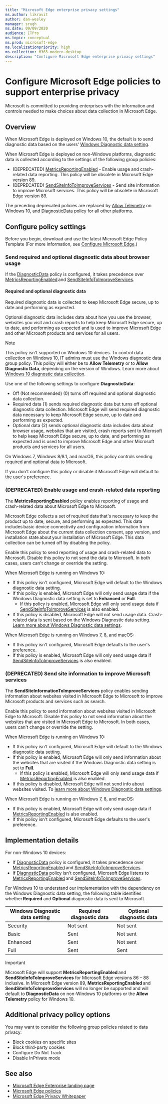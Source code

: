 ```yaml
---
title: "Microsoft Edge enterprise privacy settings"
ms.author: likravit
author: dan-wesley
manager: srugh
ms.date: 09/09/2020
audience: ITPro
ms.topic: conceptual
ms.prod: microsoft-edge
ms.localizationpriority: high
ms.collection: M365-modern-desktop
description: "Configure Microsoft Edge enterprise privacy settings"
---
```


# Configure Microsoft Edge policies to support enterprise privacy

Microsoft is committed to providing enterprises with the information and controls needed to make choices about data collection in Microsoft Edge.

## Overview

When Microsoft Edge is deployed on Windows 10, the default is to send diagnostic data based on the users' [Windows Diagnostic data setting](https://go.microsoft.com/fwlink/?linkid=2099569).

When Microsoft Edge is deployed on non-Windows platforms, diagnostic data is collected according to the settings of the following group policies:

- (DEPRECATED) [MetricsReportingEnabled](https://docs.microsoft.com/DeployEdge/microsoft-edge-policies#metricsreportingenabled) - Enable usage and crash-related data reporting. This policy will be obsolete in Microsoft Edge version 89.
- (DEPRECATED) [SendSiteInfoToImproveServices](https://docs.microsoft.com/DeployEdge/microsoft-edge-policies#sendsiteinfotoimproveservices) - Send site information to improve Microsoft services. This policy will be obsolete in Microsoft Edge version 89.

The preceding deprecated policies are replaced by [Allow Telemetry](https://go.microsoft.com/fwlink/?linkid=2099569) on Windows 10, and [DiagnosticData](https://docs.microsoft.com/DeployEdge/microsoft-edge-policies#diagnosticdata) policy for all other platforms.  

## Configure policy settings

Before you begin, download and use the latest Microsoft Edge Policy Template (For more information, see [Configure Microsoft Edge](configure-microsoft-edge.md).)

### Send required and optional diagnostic data about browser usage

If the [DiagnosticData](https://docs.microsoft.com/DeployEdge/microsoft-edge-policies#diagnosticdata) policy is configured, it takes precedence over [MetricsReportingEnabled](https://docs.microsoft.com/DeployEdge/microsoft-edge-policies#metricsreportingenabled) and [SendSiteInfoToImproveServices](https://docs.microsoft.com/DeployEdge/microsoft-edge-policies#sendsiteinfotoimproveservices).

#### Required and optional diagnostic data

Required diagnostic data is collected to keep Microsoft Edge secure, up to date and performing as expected.

Optional diagnostic data includes data about how you use the browser, websites you visit and crash reports to help keep Microsoft Edge secure, up to date, and performing as expected and is used to improve Microsoft Edge and other Microsoft products and services for all users.

> [!NOTE]
> This policy isn't supported on Windows 10 devices. To control data collection on Windows 10, IT admins must use the Windows diagnostic data group policy. This policy will either be to **Allow Telemetry** or to **Allow Diagnostic Data**, depending on the version of Windows. Learn more about [Windows 10 diagnostic data collection](https://docs.microsoft.com/windows/privacy/configure-windows-diagnostic-data-in-your-organization).

Use one of the following settings to configure **DiagnosticData**:

- Off (Not recommended) (0) turns off required and optional diagnostic data collection. 
- Required data (1) sends required diagnostic data but turns off optional diagnostic data collection. Microsoft Edge will send required diagnostic data necessary to keep Microsoft Edge secure, up to date and performing as expected. 
- Optional data (2) sends optional diagnostic data includes data about browser usage, websites that are visited, crash reports sent to Microsoft to help keep Microsoft Edge secure, up to date, and performing as expected and is used to improve Microsoft Edge and other Microsoft products and services for all users.

On Windows 7, Windows 8/8.1, and macOS, this policy controls sending required and optional data to Microsoft.

If you don't configure this policy or disable it Microsoft Edge will default to the user's preference.

### (DEPRECATED) Enable usage and crash-related data reporting

The **MetricsReportingEnabled** policy enables reporting of usage and crash-related data about Microsoft Edge to Microsoft.

Microsoft Edge collects a set of required data that's necessary to keep the product up to date, secure, and performing as expected. This data includes basic device connectivity and configuration information from Microsoft Edge about the current data collection consent, app version, and installation state about your installation of Microsoft Edge. This data collection can be turned off by disabling the policy.

Enable this policy to send reporting of usage and crash-related data to Microsoft. Disable this policy to not send the data to Microsoft. In both cases, users can't change or override the setting.

When Microsoft Edge is running on Windows 10:

- If this policy isn't configured, Microsoft Edge will default to the Windows diagnostic data setting.
- If this policy is enabled, Microsoft Edge will only send usage data if the Windows Diagnostic data setting is set to **Enhanced** or **Full**.
  - If this policy is enabled, Microsoft Edge will only send usage data if [SendSiteInfoToImproveServices](https://docs.microsoft.com/DeployEdge/microsoft-edge-policies#sendsiteinfotoimproveservices) is also enabled.
- If this policy is disabled, Microsoft Edge will not send usage data. Crash-related data is sent based on the Windows Diagnostic data setting. [Learn more about Windows Diagnostic data settings](https://go.microsoft.com/fwlink/?linkid=2099569).

When Microsoft Edge is running on Windows 7, 8, and macOS:

- If this policy isn't configured, Microsoft Edge defaults to the user's preference.
-  If this policy is enabled, Microsoft Edge will only send usage data if [SendSiteInfoToImproveServices](https://docs.microsoft.com/DeployEdge/microsoft-edge-policies#sendsiteinfotoimproveservices) is also enabled.

### (DEPRECATED) Send site information to improve Microsoft services

The  **SendSiteInformationToImproveServices** policy enables sending information about websites visited in Microsoft Edge to Microsoft to improve Microsoft products and services such as search.

Enable this policy to send information about websites visited in Microsoft Edge to Microsoft. Disable this policy to not send information about the websites that are visited in Microsoft Edge to Microsoft. In both cases, users can't change or override the setting.

When Microsoft Edge is running on Windows 10:

- If this policy isn't configured, Microsoft Edge will default to the Windows diagnostic data setting.
- If this policy is enabled, Microsoft Edge will only send information about the websites that are visited if the Windows Diagnostic data setting is set to **Full**.
  - If this policy is enabled, Microsoft Edge will only send usage data if [MetricsReportingEnabled](https://docs.microsoft.com/DeployEdge/microsoft-edge-policies#metricsreportingenabled) is also enabled. 
- If this policy is disabled, Microsoft Edge will not send info about websites visited. To [learn more about Windows Diagnostic data settings](https://go.microsoft.com/fwlink/?linkid=2099569).

When Microsoft Edge is running on Windows 7, 8, and macOS:

- If this policy is enabled, Microsoft Edge will only send usage data if [MetricsReportingEnabled](https://docs.microsoft.com/DeployEdge/microsoft-edge-policies#metricsreportingenabled) is also enabled.
- If this policy isn't configured, Microsoft Edge defaults to the user's preference.

## Implementation details

For non-Windows 10 devices: 
- If [DiagnosticData](https://docs.microsoft.com/DeployEdge/microsoft-edge-policies#diagnosticdata) policy is configured, it takes precedence over [MetricsReportingEnabled](https://docs.microsoft.com/DeployEdge/microsoft-edge-policies#metricsreportingenabled) and [SendSiteInfoToImproveServices](https://docs.microsoft.com/DeployEdge/microsoft-edge-policies#sendsiteinfotoimproveservices). 
- If [DiagnosticData](https://docs.microsoft.com/DeployEdge/microsoft-edge-policies#diagnosticdata) policy isn't configured, Microsoft Edge listens to [MetricsReportingEnabled](https://docs.microsoft.com/DeployEdge/microsoft-edge-policies#metricsreportingenabled) and [SendSiteInfoToImproveServices](https://docs.microsoft.com/DeployEdge/microsoft-edge-policies#sendsiteinfotoimproveservices).  

For Windows 10 to understand our implementation with the dependency on the Windows Diagnostic data setting, the following table identifies whether **Required** and **Optional** diagnostic data is sent to Microsoft.

| Windows Diagnostic data setting | Required diagnostic data  | Optional diagnostic data |
|---------------------------------|-----------------------------------------------|-----------------------------------------------------|
| Security                        | Not sent                                      | Not sent                                            |
| Basic                           | Sent                                      | Not sent                                            |
| Enhanced                        | Sent                                          | Not sent                                            |
| Full                            | Sent                                          | Sent                                                |

> [!IMPORTANT]
> Microsoft Edge will support **MetricsReportingEnabled** and **SendSiteInfoToImproveServices** for Microsoft Edge versions 86 – 88 inclusive. In Microsoft Edge version 89, **MetricsReportingEnabled** and **SendSiteInfoToImproveServices** will no longer be supported and will default to **DiagnosticData** on non-Windows 10 platforms or the **Allow Telemetry** policy for Windows 10.

## Additional privacy policy options

You may want to consider the following group policies related to data privacy:

- Block cookies on specific sites
- Block third-party cookies
- Configure Do Not Track
- Disable InPrivate mode

## See also

- [Microsoft Edge Enterprise landing page](https://aka.ms/EdgeEnterprise)
- [Microsoft Edge policies](microsoft-edge-policies.md)
- [Microsoft Edge Privacy Whitepaper](https://docs.microsoft.com/microsoft-edge/privacy-whitepaper)
